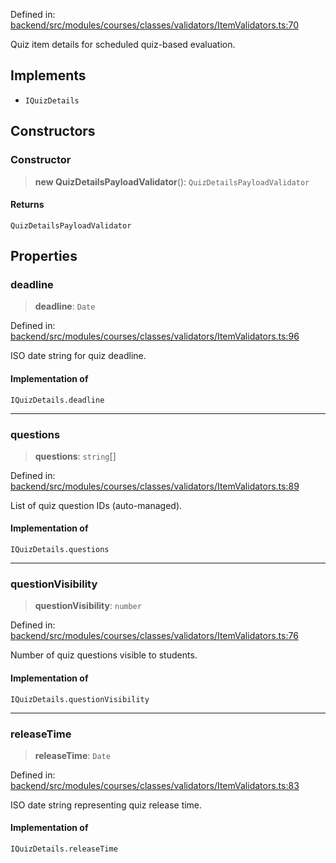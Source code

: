 Defined in: [backend/src/modules/courses/classes/validators/ItemValidators.ts:70](https://github.com/continuousactivelearning/vibe/blob/9a2d9d7201b944582c5d0ed5f0f7a4de13abde0f/backend/src/modules/courses/classes/validators/ItemValidators.ts#L70)

Quiz item details for scheduled quiz-based evaluation.

## Implements

- `IQuizDetails`

## Constructors

### Constructor

> **new QuizDetailsPayloadValidator**(): `QuizDetailsPayloadValidator`

#### Returns

`QuizDetailsPayloadValidator`

## Properties

### deadline

> **deadline**: `Date`

Defined in: [backend/src/modules/courses/classes/validators/ItemValidators.ts:96](https://github.com/continuousactivelearning/vibe/blob/9a2d9d7201b944582c5d0ed5f0f7a4de13abde0f/backend/src/modules/courses/classes/validators/ItemValidators.ts#L96)

ISO date string for quiz deadline.

#### Implementation of

`IQuizDetails.deadline`

---

### questions

> **questions**: `string`[]

Defined in: [backend/src/modules/courses/classes/validators/ItemValidators.ts:89](https://github.com/continuousactivelearning/vibe/blob/9a2d9d7201b944582c5d0ed5f0f7a4de13abde0f/backend/src/modules/courses/classes/validators/ItemValidators.ts#L89)

List of quiz question IDs (auto-managed).

#### Implementation of

`IQuizDetails.questions`

---

### questionVisibility

> **questionVisibility**: `number`

Defined in: [backend/src/modules/courses/classes/validators/ItemValidators.ts:76](https://github.com/continuousactivelearning/vibe/blob/9a2d9d7201b944582c5d0ed5f0f7a4de13abde0f/backend/src/modules/courses/classes/validators/ItemValidators.ts#L76)

Number of quiz questions visible to students.

#### Implementation of

`IQuizDetails.questionVisibility`

---

### releaseTime

> **releaseTime**: `Date`

Defined in: [backend/src/modules/courses/classes/validators/ItemValidators.ts:83](https://github.com/continuousactivelearning/vibe/blob/9a2d9d7201b944582c5d0ed5f0f7a4de13abde0f/backend/src/modules/courses/classes/validators/ItemValidators.ts#L83)

ISO date string representing quiz release time.

#### Implementation of

`IQuizDetails.releaseTime`
